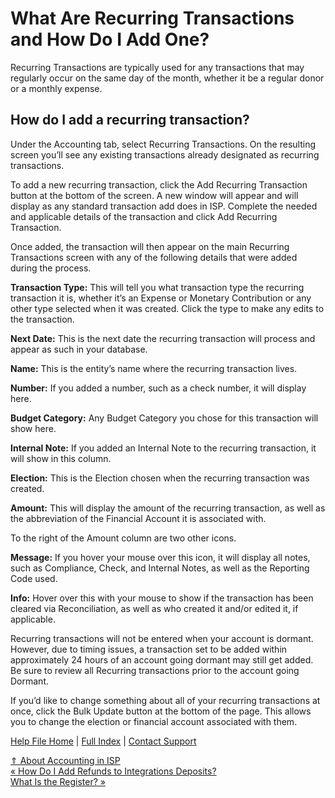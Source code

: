  What Are Recurring Transactions and How Do I Add One?
==========

Recurring Transactions are typically used for any transactions that may regularly occur on the same day of the month, whether it be a regular donor or a monthly expense. 

How do I add a recurring transaction?
----------

Under the Accounting tab, select Recurring Transactions. On the resulting screen you’ll see any existing transactions already designated as recurring transactions.

To add a new recurring transaction, click the Add Recurring Transaction button at the bottom of the screen. A new window will appear and will display as any standard transaction add does in ISP. Complete the needed and applicable details of the transaction and click Add Recurring Transaction.

Once added, the transaction will then appear on the main Recurring Transactions screen with any of the following details that were added during the process.

**Transaction Type:** This will tell you what transaction type the recurring transaction it is, whether it’s an Expense or Monetary Contribution or any other type selected when it was created. Click the type to make any edits to the transaction.

**Next Date:** This is the next date the recurring transaction will process and appear as such in your database.

**Name:** This is the entity’s name where the recurring transaction lives.

**Number:** If you added a number, such as a check number, it will display here.

**Budget Category:** Any Budget Category you chose for this transaction will show here.

**Internal Note:** If you added an Internal Note to the recurring transaction, it will show in this column.

**Election:** This is the Election chosen when the recurring transaction was created.

**Amount:** This will display the amount of the recurring transaction, as well as the abbreviation of the Financial Account it is associated with.

To the right of the Amount column are two other icons.

**Message:** If you hover your mouse over this icon, it will display all notes, such as Compliance, Check, and Internal Notes, as well as the Reporting Code used.

**Info:** Hover over this with your mouse to show if the transaction has been cleared via Reconciliation, as well as who created it and/or edited it, if applicable.

Recurring transactions will not be entered when your account is dormant. However, due to timing issues, a transaction set to be added within approximately 24 hours of an account going dormant may still get added. Be sure to review all Recurring transactions prior to the account going Dormant.

If you’d like to change something about all of your recurring transactions at once, click the Bulk Update button at the bottom of the page. This allows you to change the election or financial account associated with them.

[Help File Home](/help/) | [Full Index](/Help-File-Directory/) | [Contact Support](mailto:support@ISPolitical.com)

[⇑ About Accounting in ISP](/About-Accounting-in-ISP)  
[« How Do I Add Refunds to Integrations Deposits?](/Adding-Refunds-to-Integrations-Deposits)  
[What Is the Register? »](/What-Is-the-Register)